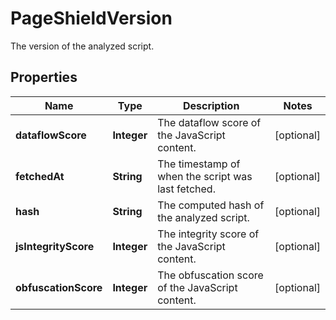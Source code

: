 

# PageShieldVersion

The version of the analyzed script.

## Properties

| Name | Type | Description | Notes |
|------------ | ------------- | ------------- | -------------|
|**dataflowScore** | **Integer** | The dataflow score of the JavaScript content. |  [optional] |
|**fetchedAt** | **String** | The timestamp of when the script was last fetched. |  [optional] |
|**hash** | **String** | The computed hash of the analyzed script. |  [optional] |
|**jsIntegrityScore** | **Integer** | The integrity score of the JavaScript content. |  [optional] |
|**obfuscationScore** | **Integer** | The obfuscation score of the JavaScript content. |  [optional] |



